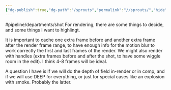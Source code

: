 ```yaml
---
{"dg-publish":true,"dg-path":"/sprouts","permalink":"//sprouts/","hide":true}
---
```



#pipeline/departments/shot 
For rendering, there are some things to decide, and some things I want to highlingt. 

It is important to cache one extra frame before and another extra frame after the render frame range, to have enough info for the motion blur to work correctly the first and last frames of the render. We might also render with handles (extra frames before and after the shot, to have some wiggle room in the edit). I think 4-8 frames will be ideal.

A question I have is if we will do the depth of field in-render or in comp, and if we will use DEEP for everything, or just for special cases like an explosion with smoke. Probably the latter.
